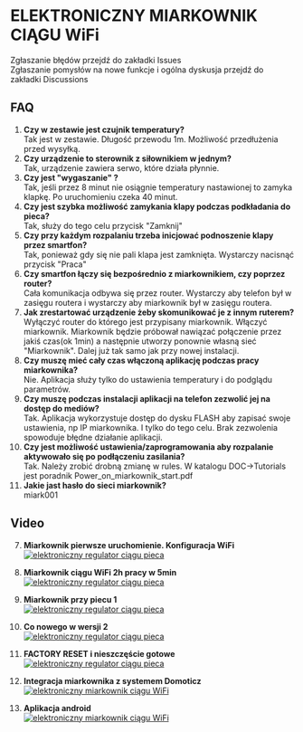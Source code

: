 # ELEKTRONICZNY MIARKOWNIK CIĄGU WiFi
Zgłaszanie błędów przejdź do zakładki Issues  
Zgłaszanie pomysłów na nowe funkcje i ogólna dyskusja przejdź do zakładki Discussions  

## FAQ
1. **Czy w zestawie jest czujnik temperatury?**  
  Tak jest w zestawie. Długość przewodu 1m. Możliwość przedłużenia przed wysyłką.
2. **Czy urządzenie to sterownik z siłownikiem w jednym?**  
  Tak, urządzenie zawiera serwo, które działa płynnie.
3. **Czy jest "wygaszanie" ?**  
  Tak, jeśli przez 8 minut nie osiągnie temperatury nastawionej to zamyka klapkę. Po uruchomieniu czeka 40 minut.
4. **Czy jest szybka możliwość zamykania klapy podczas podkładania do pieca?**  
  Tak, służy do tego celu przycisk "Zamknij"
5. **Czy przy każdym rozpalaniu trzeba inicjować podnoszenie klapy przez smartfon?**  
  Tak, ponieważ gdy się nie pali klapa jest zamknięta. Wystarczy nacisnąć przycisk "Praca"
6. **Czy smartfon łączy się bezpośrednio z miarkownikiem, czy poprzez router?**  
  Cała komunikacja odbywa się przez router. Wystarczy aby telefon był w zasięgu routera i wystarczy aby miarkownik był w zasięgu routera.
7. **Jak zrestartować urządzenie żeby skomunikować je z innym  ruterem?**  
  Wyłączyć router do którego jest przypisany miarkownik. Włączyć miarkownik. Miarkownik będzie próbował nawiązać połączenie przez jakiś czas(ok 1min) a następnie utworzy ponownie własną sieć "Miarkownik". Dalej już tak samo jak przy nowej instalacji.
8. **Czy muszę mieć cały czas włączoną aplikację podczas pracy miarkownika?**  
  Nie. Aplikacja służy tylko do ustawienia temperatury i do podglądu parametrów.
9. **Czy muszę podczas instalacji aplikacji na telefon zezwolić jej na dostęp do mediów?**  
  Tak. Aplikacja wykorzystuje dostęp do dysku FLASH aby zapisać swoje ustawienia, np IP miarkownika. I tylko do tego celu. Brak zezwolenia spowoduje błędne działanie aplikacji.
10. **Czy jest możliwość ustawienia/zaprogramowania aby rozpalanie aktywowało się po podłączeniu zasilania?**  
  Tak. Należy zrobić drobną zmianę w rules. W katalogu DOC->Tutorials jest poradnik Power_on_miarkownik_start.pdf
11. **Jakie jast hasło do sieci miarkownik?**  
  miark001
  
## Video
7.  **Miarkownik pierwsze uruchomienie. Konfiguracja WiFi**  
[![elektroniczny regulator ciągu pieca](http://img.youtube.com/vi/oIrx52zjV-o/0.jpg)](https://youtu.be/oIrx52zjV-o)

6.  **Miarkownik ciągu WiFi 2h pracy w 5min**  
[![elektroniczny regulator ciągu pieca](http://img.youtube.com/vi/09FoWSmbCuQ/0.jpg)](https://youtu.be/09FoWSmbCuQ)

5.  **Miarkownik przy piecu 1**  
[![elektroniczny regulator ciągu pieca](http://img.youtube.com/vi/W2Xse9-yrOg/0.jpg)](https://youtu.be/W2Xse9-yrOg)

4.  **Co nowego w wersji 2**  
[![elektroniczny regulator ciągu pieca](http://img.youtube.com/vi/3BPCXNvK4yQ/0.jpg)](https://youtu.be/3BPCXNvK4yQ)

3.  **FACTORY RESET i nieszczęście gotowe**  
[![elektroniczny regulator ciągu pieca](http://img.youtube.com/vi/S1Ic6tRdCs0/0.jpg)](https://youtu.be/S1Ic6tRdCs0)

2.  **Integracja miarkownika z systemem Domoticz**  
[![elektroniczny miarkownik ciągu WiFi](http://img.youtube.com/vi/bdN2KOH_0wY/0.jpg)](https://www.youtube.com/watch?v=bdN2KOH_0wY)

1.  **Aplikacja android**  
[![elektroniczny miarkownik ciągu WiFi](http://img.youtube.com/vi/8OA6ZBTOV84/0.jpg)](https://www.youtube.com/watch?v=8OA6ZBTOV84)





